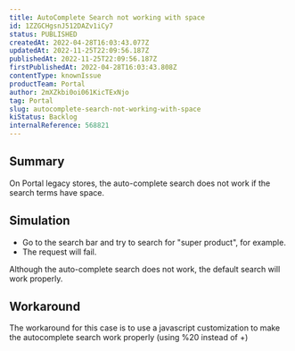 ```yaml
---
title: AutoComplete Search not working with space
id: 1ZZGCHgsnJ512DAZv1iCy7
status: PUBLISHED
createdAt: 2022-04-28T16:03:43.077Z
updatedAt: 2022-11-25T22:09:56.187Z
publishedAt: 2022-11-25T22:09:56.187Z
firstPublishedAt: 2022-04-28T16:03:43.808Z
contentType: knownIssue
productTeam: Portal
author: 2mXZkbi0oi061KicTExNjo
tag: Portal
slug: autocomplete-search-not-working-with-space
kiStatus: Backlog
internalReference: 568821
---
```


## Summary



On Portal legacy stores, the auto-complete search does not work if the search terms have space.



## Simulation



- Go to the search bar and try to search for "super product", for example.
- The request will fail.

Although the auto-complete search does not work, the default search will work properly.



## Workaround


The workaround for this case is to use a javascript customization to make the autocomplete search work properly (using %20 instead of +)

